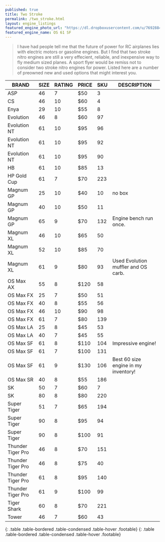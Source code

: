 ```yaml
---
published: true
title: Two Stroke
permalink: /two_stroke.html
layout: engine_listings
featured_engine_photo_url: "https://dl.dropboxusercontent.com/u/76928840/Website%20Photos/featured/2-stroke.jpg"
featured_engine_name: OS 61 SF
---
```


























> I have had people tell me that the future of power for RC airplanes lies with electric motors or gasoline engines. But I find that two stroke nitro engines are still a very effecient, reliable, and inexpensive way to fly medium sized planes. A sport flyer would be remiss not to consider two stroke nitro engines for power. Listed here are a number of preowned new and used options that might interest you.

BRAND             | SIZE  | RATING | PRICE | SKU   | DESCRIPTION
------------------|-------|--------|-------|-------|---------------------
ASP               | 46    | 7      | $50   | 3     |                                          
CS                | 46    | 10     | $60   | 4     |
Enya              | 29    | 10     | $55   | 8     |                                             
Evolution         | 46    | 8      | $60   | 97    |
Evolution NT      | 61    | 10     | $95   | 96    |
Evolution NT      | 61    | 10     | $95   | 92    | 
Evolution NT      | 61    | 10     | $95   | 90    |          
HB                | 61    | 10     | $85   | 13    |
HP Gold Cup       | 61    | 7      | $70   | 223   |
Magnum GP         | 25    | 10     | $40   | 10    | no box                                       
Magnum GP         | 40    | 10     | $50   | 11    |
Magnum GP         | 65    | 9      | $70   | 132   | Engine bench run once.                                  
Magnum XL         | 46    | 10     | $65   | 50    |
Magnum XL         | 52    | 10     | $85   | 70    |                                 
Magnum XL         | 61    | 9      | $80   | 93    | Used Evolution muffler and OS carb.                                       
OS Max AX         | 55    | 8      | $120  | 58    |                               
OS Max FX         | 25    | 7      | $50   | 51    |                                 
OS Max FX         | 40    | 8      | $55   | 56    |
OS Max FX         | 46    | 10     | $90   | 98    |
OS Max FX         | 61    | 7      | $80   | 139   |
OS Max LA         | 25    | 8      | $45   | 53    |                                     
OS Max LA         | 40    | 7      | $45   | 55    |
OS Max SF         | 61    | 8      | $110  | 104   | Impressive engine!
OS Max SF         | 61    | 7      | $100  | 131   | 
OS Max SF         | 61    | 9      | $130  | 106   | Best 60 size engine in my inventory!
OS Max SR         | 40    | 8      | $55   | 186   |                                   
SK                | 50    | 7      | $60   | 7     |                                                
SK                | 80    | 8      | $80   | 220   |
Super Tiger       | 51    | 7      | $65   | 194   |                                       
Super Tiger       | 90    | 8      | $95   | 94    |
Super Tiger       | 90    | 8      | $100  | 91    |                               
Thunder Tiger Pro | 46    | 8      | $70   | 151   |
Thunder Tiger Pro | 46    | 8      | $75   | 40    |                            
Thunder Tiger Pro | 61    | 8      | $95   | 140   |
Thunder Tiger Pro | 61    | 9      | $100  | 99    |                       
Tiger Shark       | 60    | 8      | $70   | 221   |                                         
Tower             | 46    | 7      | $60   | 43    |                                         
{: .table .table-bordered .table-condensed .table-hover .footable}
{: .table .table-bordered .table-condensed .table-hover .footable}
